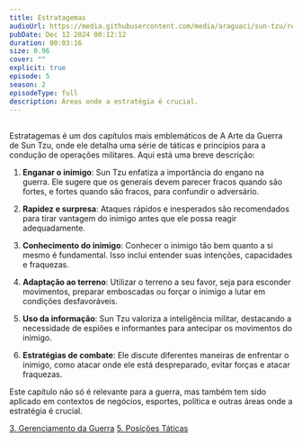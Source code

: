 ```yaml
---
title: Estratagemas
audioUrl: https://media.githubusercontent.com/media/araguaci/sun-tzu/refs/heads/main/public/audio/04-cap-03-estratagemas.mp3
pubDate: Dec 12 2024 00:12:12
duration: 00:03:16
size: 0.96
cover: ""
explicit: true
episode: 5
season: 2
episodeType: full
description: Áreas onde a estratégia é crucial.
---
```


## 
Estratagemas é um dos capítulos mais emblemáticos de A Arte da Guerra de Sun Tzu, onde ele detalha uma série de táticas e princípios para a condução de operações militares. Aqui está uma breve descrição:

  1. **Enganar o inimigo**: Sun Tzu enfatiza a importância do engano na guerra. Ele sugere que os generais devem parecer fracos quando são fortes, e fortes quando são fracos, para confundir o adversário.

  2. **Rapidez e surpresa**: Ataques rápidos e inesperados são recomendados para tirar vantagem do inimigo antes que ele possa reagir adequadamente.

  3. **Conhecimento do inimigo**: Conhecer o inimigo tão bem quanto a si mesmo é fundamental. Isso inclui entender suas intenções, capacidades e fraquezas.

  4. **Adaptação ao terreno**: Utilizar o terreno a seu favor, seja para esconder movimentos, preparar emboscadas ou forçar o inimigo a lutar em condições desfavoráveis.

  5. **Uso da informação**: Sun Tzu valoriza a inteligência militar, destacando a necessidade de espiões e informantes para antecipar os movimentos do inimigo.

  6. **Estratégias de combate**: Ele discute diferentes maneiras de enfrentar o inimigo, como atacar onde ele está despreparado, evitar forças e atacar fraquezas.

Este capítulo não só é relevante para a guerra, mas também tem sido aplicado em contextos de negócios, esportes, política e outras áreas onde a estratégia é crucial.

<div class="text-center mt-16">
  <a class="btn btn-accent mt-9" href="/episode/post03">3. Gerenciamento da Guerra</a>
  <a class="btn btn-accent mt-9" href="/episode/post05">5. Posições Táticas</a>
</div>